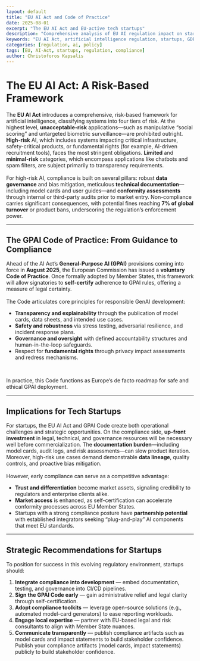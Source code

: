 ```yaml
---
layout: default
title: "EU AI Act and Code of Practice"
date: 2025-08-01
excerpt: "The EU AI Act and EU-active tech startups"
description: "Comprehensive analysis of EU AI regulation impact on startups and tech companies, covering compliance requirements and strategic implications"
keywords: "EU AI Act, artificial intelligence regulation, startups, GDPR, tech policy, compliance, GPAI"
categories: [regulation, ai, policy]
tags: [EU, AI-Act, startups, regulation, compliance]
author: Christoforos Kapsalis
---
```


# The EU AI Act: A Risk-Based Framework

The **EU AI Act** introduces a comprehensive, risk-based framework for artificial intelligence, classifying systems into four tiers of risk. At the highest level, **unacceptable-risk** applications—such as manipulative “social scoring” and untargeted biometric surveillance—are prohibited outright. **High-risk** AI, which includes systems impacting critical infrastructure, safety-critical products, or fundamental rights (for example, AI-driven recruitment tools), faces the most stringent obligations. **Limited** and **minimal-risk** categories, which encompass applications like chatbots and spam filters, are subject primarily to transparency requirements.
<br><br>
For high-risk AI, compliance is built on several pillars: robust **data governance** and bias mitigation, meticulous **technical documentation**—including model cards and user guides—and **conformity assessments** through internal or third-party audits prior to market entry. Non-compliance carries significant consequences, with potential fines reaching **7% of global turnover** or product bans, underscoring the regulation’s enforcement power.

---

## The GPAI Code of Practice: From Guidance to Compliance

Ahead of the AI Act’s **General-Purpose AI (GPAI)** provisions coming into force in **August 2025**, the European Commission has issued a **voluntary Code of Practice**. Once formally adopted by Member States, this framework will allow signatories to **self-certify** adherence to GPAI rules, offering a measure of legal certainty.
<br><br>
The Code articulates core principles for responsible GenAI development:  
- **Transparency and explainability** through the publication of model cards, data sheets, and intended use cases.  
- **Safety and robustness** via stress testing, adversarial resilience, and incident response plans.  
- **Governance and oversight** with defined accountability structures and human-in-the-loop safeguards.  
- Respect for **fundamental rights** through privacy impact assessments and redress mechanisms.  

<br>

In practice, this Code functions as Europe’s de facto roadmap for safe and ethical GPAI deployment.

---

## Implications for Tech Startups

For startups, the EU AI Act and GPAI Code create both operational challenges and strategic opportunities. On the compliance side, **up-front investment** in legal, technical, and governance resources will be necessary well before commercialization. The **documentation burden**—including model cards, audit logs, and risk assessments—can slow product iteration. Moreover, high-risk use cases demand demonstrable **data lineage**, quality controls, and proactive bias mitigation.
<br><br>
However, early compliance can serve as a competitive advantage:  
- **Trust and differentiation** become market assets, signaling credibility to regulators and enterprise clients alike.  
- **Market access** is enhanced, as self-certification can accelerate conformity processes across EU Member States.  
- Startups with a strong compliance posture have **partnership potential** with established integrators seeking “plug-and-play” AI components that meet EU standards.

---

## Strategic Recommendations for Startups

To position for success in this evolving regulatory environment, startups should:  
1. **Integrate compliance into development** — embed documentation, testing, and governance into CI/CD pipelines.  
2. **Sign the GPAI Code early** — gain administrative relief and legal clarity through self-certification.  
3. **Adopt compliance toolkits** — leverage open-source solutions (e.g., automated model-card generators) to ease reporting workloads.  
4. **Engage local expertise** — partner with EU-based legal and risk consultants to align with Member State nuances.  
5. **Communicate transparently** — publish compliance artifacts such as model cards and impact statements to build stakeholder confidence.
   Publish your compliance artifacts (model cards, impact statements) publicly to build stakeholder confidence.

